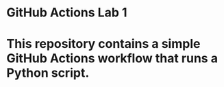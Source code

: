 # GitHub Actions Lab 1

# This repository contains a simple GitHub Actions workflow that runs a Python script.